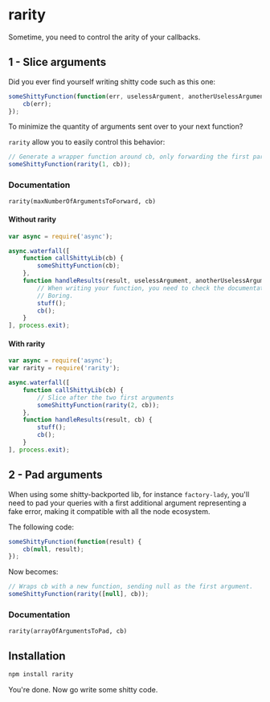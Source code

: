 rarity
======

Sometime, you need to control the arity of your callbacks.

## 1 - Slice arguments
Did you ever find yourself writing shitty code such as this one:

```js
someShittyFunction(function(err, uselessArgument, anotherUselessArgument) {
    cb(err);
});
```

To minimize the quantity of arguments sent over to your next function?

`rarity` allow you to easily control this behavior:

```js
// Generate a wrapper function around cb, only forwarding the first parameter.
someShittyFunction(rarity(1, cb));
```

### Documentation
`rarity(maxNumberOfArgumentsToForward, cb)`

#### Without rarity
```js
var async = require('async');

async.waterfall([
    function callShittyLib(cb) {
        someShittyFunction(cb);
    },
    function handleResults(result, uselessArgument, anotherUselessArgument, cb) {
        // When writing your function, you need to check the documentation regarding the number of arguments you'll receive.
        // Boring.
        stuff();
        cb();
    }
], process.exit);
```

#### With rarity
```js
var async = require('async');
var rarity = require('rarity');

async.waterfall([
    function callShittyLib(cb) {
        // Slice after the two first arguments
        someShittyFunction(rarity(2, cb));
    },
    function handleResults(result, cb) {
        stuff();
        cb();
    }
], process.exit);
```

## 2 - Pad arguments
When using some shitty-backported lib, for instance `factory-lady`, you'll need to pad your queries with a first additional argument representing a fake error, making it compatible with all the node ecosystem.

The following code:
```js
someShittyFunction(function(result) {
    cb(null, result);
});
```

Now becomes:
```js
// Wraps cb with a new function, sending null as the first argument.
someShittyFunction(rarity([null], cb));
```

### Documentation
`rarity(arrayOfArgumentsToPad, cb)`

## Installation
```sh
npm install rarity
```

You're done. Now go write some shitty code.
